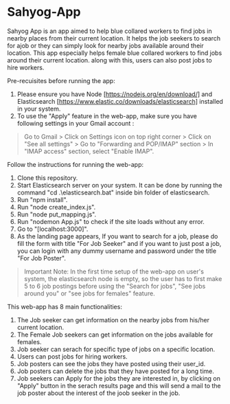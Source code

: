 # Sahyog-App

Sahyog App is an app aimed to help blue collared workers to find jobs in nearby places from their current location. It helps the job seekers to search for ajob or they can simply look for nearby jobs available around their location. This app especially helps female blue collared workers to find jobs around their current location. along with this, users can also post jobs to hire workers.

Pre-recuisites before running the app:
1. Please ensure you have Node [https://nodejs.org/en/download/] and Elasticsearch [https://www.elastic.co/downloads/elasticsearch] installed in your system.
2. To use the "Apply" feature in the web-app, make sure you have following settings in your Gmail account :
> Go to Gmail > Click on Settings icon on top right corner >  Click on "See all settings" > Go to "Forwarding and POP/IMAP" section > In "IMAP access" section, select "Enable IMAP".

Follow the instructions for running the web-app:
1. Clone this repository.
2. Start Elasticsearch server on your system. It can be done by running the command "cd .\elasticsearch.bat" inside bin folder of elasticsearch.
3. Run "npm install".
4. Run "node create_index.js".
5. Run "node put_mapping.js".
6. Run "nodemon App.js" to check if the site loads without any error.
7. Go to "[localhost:3000]".
8. As the landing page appears, If you want to search for a job, please do fill the form with title "For Job Seeker" and if you want to just post a job, you can login with any dummy username and password under the title "For Job Poster".

> Important Note: In the first time setup of the web-app on user's system, the elasticsearch node is empty, so the user has to first make 5 to 6 job postings before using the "Search for jobs", "See jobs around you" or "see jobs for females" feature.

This web-app has 8 main functionalities:
1. The Job seeker can get information on the nearby jobs from his/her current location.
2. The Female Job seekers can get information on the jobs available for females.
3. Job seeker can serach for specific type of jobs on a specific location.
4. Users can post jobs for hiring workers.
5. Job posters can see the jobs they have posted using their user_id.
6. Job posters can delete the jobs that they have posted for a long time.
7. Job seekers can Apply for the jobs they are interested in, by clicking on "Apply" button in the serach results page and this will send a mail to the job poster about the interest of the joob seeker in the job.


